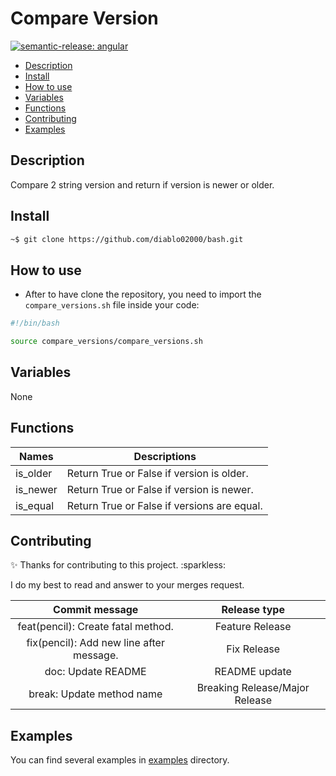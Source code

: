 # Compare Version

[![semantic-release: angular](https://img.shields.io/badge/semantic--release-angular-e10079?logo=semantic-release)](https://github.com/semantic-release/semantic-release)

<!-- START doctoc generated TOC please keep comment here to allow auto update -->
<!-- DON'T EDIT THIS SECTION, INSTEAD RE-RUN doctoc TO UPDATE -->

- [Description](#description)
- [Install](#install)
- [How to use](#how-to-use)
- [Variables](#variables)
- [Functions](#functions)
- [Contributing](#contributing)
- [Examples](#examples)

<!-- END doctoc generated TOC please keep comment here to allow auto update -->

## Description

Compare 2 string version and return if version is newer or older.

## Install

```bash
~$ git clone https://github.com/diablo02000/bash.git
```

## How to use

- After to have clone the repository, you need to import the `compare_versions.sh` file inside your code:

```bash
#!/bin/bash

source compare_versions/compare_versions.sh
```

## Variables

None

## Functions

| Names | Descriptions  |
|---|---|
| is_older | Return True or False if version is older. |
| is_newer | Return True or False if version is newer. |
| is_equal | Return True or False if versions are equal. |

## Contributing

:sparkles: Thanks for contributing to this project. :sparkless:

I do my best to read and answer to your merges request.

| Commit message | Release type |
|:---:|:---:|
| feat(pencil): Create fatal method. | Feature Release |
| fix(pencil): Add new line after message. | Fix Release |
| doc: Update README | README update |
| break: Update method name | Breaking Release/Major Release |

## Examples

You can find several examples in [examples](examples) directory.
